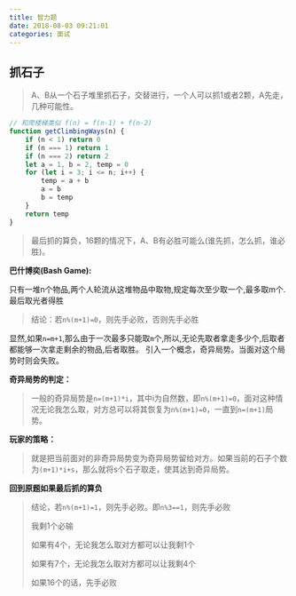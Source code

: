 ```yaml
---
title: 智力题
date: 2018-08-03 09:21:01
categories: 面试
---
```


## 抓石子

> A、B从一个石子堆里抓石子，交替进行，一个人可以抓1或者2颗，A先走，几种可能性。

```js
// 和爬楼梯类似 f(n) = f(n-1) + f(n-2)
function getClimbingWays(n) {
    if (n < 1) return 0
    if (n === 1) return 1
    if (n === 2) return 2
    let a = 1, b = 2, temp = 0
    for (let i = 3; i <= n; i++) {
        temp = a + b
        a = b
        b = temp
    }
    return temp
}
```

> 最后抓的算负，16颗的情况下，A、B有必胜可能么(谁先抓，怎么抓，谁必胜)。

**巴什博奕(Bash Game):**

只有一堆n个物品,两个人轮流从这堆物品中取物,规定每次至少取一个,最多取m个.最后取光者得胜

> 结论：若`n%(m+1)=0`，则先手必败，否则先手必胜 

显然,如果`n=m+1`,那么由于一次最多只能取`m`个,所以,无论先取者拿走多少个,后取者都能够一次拿走剩余的物品,后者取胜。 引入一个概念，奇异局势。当面对这个局势时则会失败。

**奇异局势的判定：**

>  一般的奇异局势是`n=(m+1)*i`，其中i为自然数，即`n%(m+1)=0`，面对这种情况无论我怎么取，对方总可以将其恢复为`n%(m+1)=0`，一直到`n=(m+1)`局势。

**玩家的策略：**

> 就是把当前面对的非奇异局势变为奇异局势留给对方。如果当前的石子个数为`(m+1)*i+s`，那么就将s个石子取走，使其达到奇异局势。

**回到原题如果最后抓的算负**

> 结论，若`n%(m+1)=1`，则先手必败。即`n%3==1`，则先手必败
>
> 我剩1个必输
>
> 如果有4个，无论我怎么取对方都可以让我剩1个
>
> 如果有7个，无论我怎么取对方都可以让我剩4个
>
> 如果16个的话，先手必败